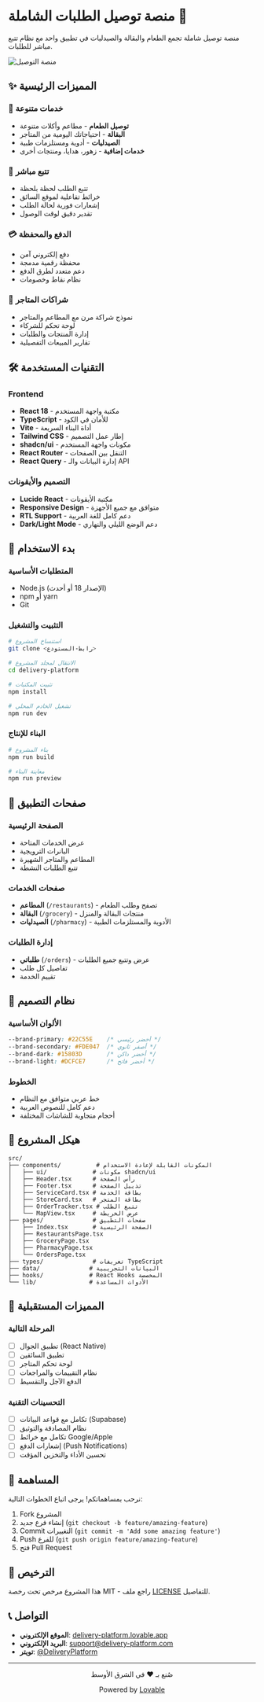 
# منصة توصيل الطلبات الشاملة 🚀

منصة توصيل شاملة تجمع الطعام والبقالة والصيدليات في تطبيق واحد مع نظام تتبع مباشر للطلبات.

![منصة التوصيل](https://images.unsplash.com/photo-1556742049-0cfed4f6a45d?auto=format&fit=crop&w=1200&h=400&q=80)

## ✨ المميزات الرئيسية

### 🍕 خدمات متنوعة
- **توصيل الطعام** - مطاعم وأكلات متنوعة
- **البقالة** - احتياجاتك اليومية من المتاجر
- **الصيدليات** - أدوية ومستلزمات طبية
- **خدمات إضافية** - زهور، هدايا، ومنتجات أخرى

### 📍 تتبع مباشر
- تتبع الطلب لحظة بلحظة
- خرائط تفاعلية لموقع السائق
- إشعارات فورية لحالة الطلب
- تقدير دقيق لوقت الوصول

### 💳 الدفع والمحفظة
- دفع إلكتروني آمن
- محفظة رقمية مدمجة
- دعم متعدد لطرق الدفع
- نظام نقاط وخصومات

### 🤝 شراكات المتاجر
- نموذج شراكة مرن مع المطاعم والمتاجر
- لوحة تحكم للشركاء
- إدارة المنتجات والطلبات
- تقارير المبيعات التفصيلية

## 🛠️ التقنيات المستخدمة

### Frontend
- **React 18** - مكتبة واجهة المستخدم
- **TypeScript** - للأمان في الكود
- **Vite** - أداة البناء السريعة
- **Tailwind CSS** - إطار عمل التصميم
- **shadcn/ui** - مكونات واجهة المستخدم
- **React Router** - التنقل بين الصفحات
- **React Query** - إدارة البيانات والـ API

### التصميم والأيقونات
- **Lucide React** - مكتبة الأيقونات
- **Responsive Design** - متوافق مع جميع الأجهزة
- **RTL Support** - دعم كامل للغة العربية
- **Dark/Light Mode** - دعم الوضع الليلي والنهاري

## 🚀 بدء الاستخدام

### المتطلبات الأساسية
- Node.js (الإصدار 18 أو أحدث)
- npm أو yarn
- Git

### التثبيت والتشغيل

```bash
# استنساخ المشروع
git clone <رابط-المستودع>

# الانتقال لمجلد المشروع
cd delivery-platform

# تثبيت المكتبات
npm install

# تشغيل الخادم المحلي
npm run dev
```

### البناء للإنتاج

```bash
# بناء المشروع
npm run build

# معاينة البناء
npm run preview
```

## 📱 صفحات التطبيق

### الصفحة الرئيسية
- عرض الخدمات المتاحة
- البانرات الترويجية
- المطاعم والمتاجر الشهيرة
- تتبع الطلبات النشطة

### صفحات الخدمات
- **المطاعم** (`/restaurants`) - تصفح وطلب الطعام
- **البقالة** (`/grocery`) - منتجات البقالة والمنزل
- **الصيدليات** (`/pharmacy`) - الأدوية والمستلزمات الطبية

### إدارة الطلبات
- **طلباتي** (`/orders`) - عرض وتتبع جميع الطلبات
- تفاصيل كل طلب
- تقييم الخدمة

## 🎨 نظام التصميم

### الألوان الأساسية
```css
--brand-primary: #22C55E    /* أخضر رئيسي */
--brand-secondary: #FDE047  /* أصفر ثانوي */
--brand-dark: #15803D       /* أخضر داكن */
--brand-light: #DCFCE7      /* أخضر فاتح */
```

### الخطوط
- خط عربي متوافق مع النظام
- دعم كامل للنصوص العربية
- أحجام متجاوبة للشاشات المختلفة

## 📂 هيكل المشروع

```
src/
├── components/          # المكونات القابلة لإعادة الاستخدام
│   ├── ui/             # مكونات shadcn/ui
│   ├── Header.tsx      # رأس الصفحة
│   ├── Footer.tsx      # تذييل الصفحة
│   ├── ServiceCard.tsx # بطاقة الخدمة
│   ├── StoreCard.tsx   # بطاقة المتجر
│   ├── OrderTracker.tsx # تتبع الطلب
│   └── MapView.tsx     # عرض الخريطة
├── pages/              # صفحات التطبيق
│   ├── Index.tsx       # الصفحة الرئيسية
│   ├── RestaurantsPage.tsx
│   ├── GroceryPage.tsx
│   ├── PharmacyPage.tsx
│   └── OrdersPage.tsx
├── types/              # تعريفات TypeScript
├── data/              # البيانات التجريبية
├── hooks/             # React Hooks المخصصة
└── lib/               # الأدوات المساعدة
```

## 🔮 المميزات المستقبلية

### المرحلة التالية
- [ ] تطبيق الجوال (React Native)
- [ ] تطبيق السائقين
- [ ] لوحة تحكم المتاجر
- [ ] نظام التقييمات والمراجعات
- [ ] الدفع الآجل والتقسيط

### التحسينات التقنية
- [ ] تكامل مع قواعد البيانات (Supabase)
- [ ] نظام المصادقة والتوثيق
- [ ] تكامل مع خرائط Google/Apple
- [ ] إشعارات الدفع (Push Notifications)
- [ ] تحسين الأداء والتخزين المؤقت

## 🤝 المساهمة

نرحب بمساهماتكم! يرجى اتباع الخطوات التالية:

1. Fork المشروع
2. إنشاء فرع جديد (`git checkout -b feature/amazing-feature`)
3. Commit التغييرات (`git commit -m 'Add some amazing feature'`)
4. Push للفرع (`git push origin feature/amazing-feature`)
5. فتح Pull Request

## 📄 الترخيص

هذا المشروع مرخص تحت رخصة MIT - راجع ملف [LICENSE](LICENSE) للتفاصيل.

## 📞 التواصل

- **الموقع الإلكتروني**: [delivery-platform.lovable.app](https://delivery-platform.lovable.app)
- **البريد الإلكتروني**: support@delivery-platform.com
- **تويتر**: [@DeliveryPlatform](https://twitter.com/DeliveryPlatform)

---

<div align="center">
  <p>صُنع بـ ❤️ في الشرق الأوسط</p>
  <p>Powered by <a href="https://lovable.dev">Lovable</a></p>
</div>
